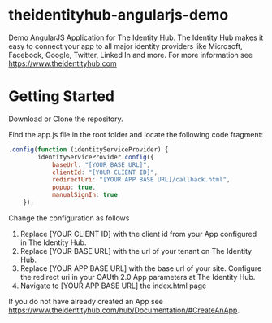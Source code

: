 theidentityhub-angularjs-demo
===========================

Demo AngularJS Application for The Identity Hub. The Identity Hub makes it easy to connect your app to all major identity providers like Microsoft, Facebook, Google, Twitter, Linked In and more. For more information see https://www.theidentityhub.com

Getting Started
===============

Download or Clone the repository. 

Find the app.js file in the root folder and locate the following code fragment:

````js
.config(function (identityServiceProvider) {
        identityServiceProvider.config({
            baseUrl: "[YOUR BASE URL]",
            clientId: "[YOUR CLIENT ID]",
            redirectUri: "[YOUR APP BASE URL]/callback.html",
            popup: true,
            manualSignIn: true
    });
````

Change the configuration as follows

1. Replace [YOUR CLIENT ID] with the client id from your App configured in The Identity Hub.
2. Replace [YOUR BASE URL] with the url of your tenant on The Identity Hub.
3. Replace [YOUR APP BASE URL] with the base url of your site. Configure the redirect uri in your OAUth 2.0 App parameters at The Identity Hub.
4. Navigate to [YOUR APP BASE URL] the index.html page

If you do not have already created an App see https://www.theidentityhub.com/hub/Documentation/#CreateAnApp.



